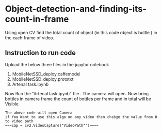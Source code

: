# Object-detection-and-finding-its-count-in-frame
Using open CV find the total count of object (in this code object is  bottle ) in the each frame of video. 

## Instruction to run code 
Upload the below  three files in the jupytor notebook
1. MobileNetSSD_deploy.caffemodel
2. MobileNetSSD_deploy.prototxt
3. Artenal task.ipynb

Now Run the "Artenal task.ipynb" file . The camera will open. Now bring bottles in camera frame the count of bottles per frame and in total will be Visible.

~~~cap = cv2.VideoCapture(0)~~~
The above code will open Camera 
if You Want to use this algo on any video then chabge the value from 0 to video path
~~~cap = cv2.VideoCapture("VideoPath"")~~~~
